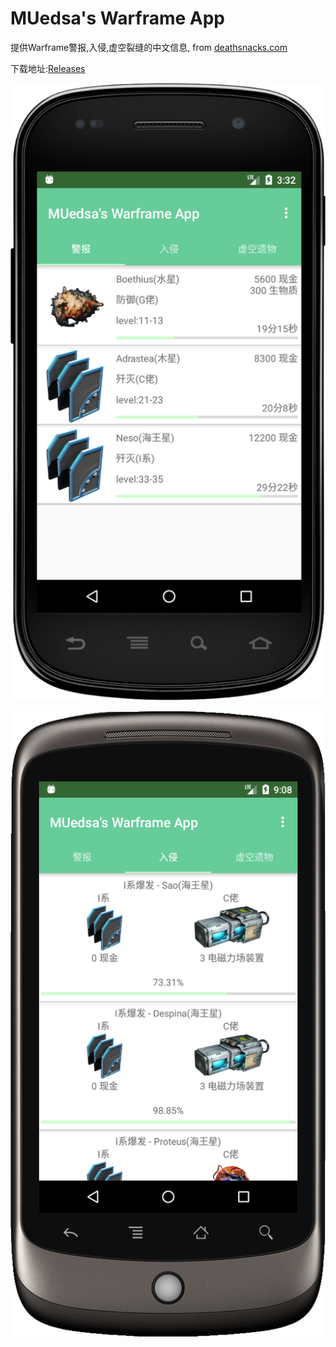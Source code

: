 # MUedsa's Warframe App
提供Warframe警报,入侵,虚空裂缝的中文信息, from [deathsnacks.com](https://deathsnacks.com/wf)

下载地址:[Releases](https://github.com/MUedsa/WarframeApp/releases) 

![截图](https://raw.githubusercontent.com/MUedsa/WarframeApp/master/app/src/main/assets/image/temp/device-2017-10-17-113323.png)

![截图](https://raw.githubusercontent.com/MUedsa/WarframeApp/master/app/src/main/assets/image/temp/device-2017-10-17-170822.png)